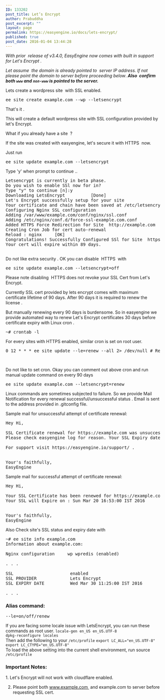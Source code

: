 ```yaml
---
ID: 133202
post_title: Let’s Encrypt
author: Prabuddha
post_excerpt: ""
layout: page
permalink: https://easyengine.io/docs/lets-encrypt/
published: true
post_date: 2016-01-04 13:44:28
---
```

<em>With prior  release of v3.4.0, EasyEngine now comes with built in support for Let's Encrypt .</em>

<em>Let assume  </em><span class="st"><em>the domain is already pointed to  server IP address. If not please point the domain to server before proceeding below</em>.<em><strong> Also  confirm both <code>www</code> and <code>non-www</code> is pointed to the server.</strong></em>
</span>

Lets create a wordpress site  with SSL enabled.
<pre>ee site create example.com --wp --letsencrypt</pre>
That's it .

This will create a default wordpress site with SSL configuration provided by let's Encrypt.

What if you already have a site  ?

If the site was created with easyengine, let's secure it with HTTPS  now.

Just run
<pre>ee site update example.com --letsencrypt</pre>
Type 'y' when prompt to continue ..
<pre>Letsencrypt is currently in beta phase.
Do you wish to enable SSl now for in?
Type "y" to continue [n]:y
Downloading LetsEncrypt          [Done]
Let's Encrypt successfully setup for your site
Your certificate and chain have been saved at /etc/letsencrypt/live/example.com/fullchain.pem
Configuring Nginx SSL configuration
Adding /var/www/example.com/conf/nginx/ssl.conf
Adding /etc/nginx/conf.d/force-ssl-example.com.conf
Added HTTPS Force Redirection for Site  http://example.com
Creating Cron Job for cert auto-renewal
Reload : nginx     [OK]
Congratulations! Successfully Configured SSl for Site  https://example.com
Your cert will expire within 89 days.

</pre>
Do not like extra security . OK you can disable  HTTPS  with
<pre>ee site update example.com --letsencrypt=off</pre>
Please note disabling  HTTPS does not revoke your SSL Cert from Let's Encrypt.

Currently SSL cert provided by lets encrypt comes with maximum certificate lifetime of 90 days. After 90 days it is required to renew the license .

But manually renewing every 90 days is burdensome. So in easyengine we provide automated way to renew Let's Encrypt certificates 30 days before certificate expiry with Linux cron .
<pre>~# crontab -l</pre>
For every sites with HTTPS enabled, similar cron is set on root user.
<pre>0 12 * * * ee site update --le=renew --all 2&gt; /dev/null # Renew letsencrypt SSL cert. Set by EasyEngine</pre>
&nbsp;

Do not like to set cron. Okay you can comment out above cron and run manual update command on every 90 days
<pre>ee site update example.com --letsencrypt=renew</pre>
Linux commands are sometimes subjected to failure. So we provide Mail Notification for every renewal successful/unsuccessful status . Email is sent to the address provided in .gitconfig file.

Sample mail for unsuccessful attempt of certificate renewal:
<pre>Hey Hi,

SSL Certificate renewal for https://example.com was unsuccessful.
Please check easyengine log for reason. Your SSL Expiry date : Sun Mar 30 16:53:00 IST 2016

For support visit https://easyengine.io/support/ .


Your's faithfully,
EasyEngine</pre>
Sample mail for successful attempt of certificate renewal:
<pre>Hey Hi,

Your SSL Certificate has been renewed for https://example.com .
Your SSL will Expire on : Sun Mar 20 16:53:00 IST 2016


Your's faithfully,
EasyEngine</pre>
Also Check site's SSL status and expiry date with
<pre>~# ee site info example.com
Information about example.com:

Nginx configuration     wp wpredis (enabled)

. . .

SSL                      enabled
SSL PROVIDER             Lets Encrypt
SSL EXPIRY DATE          Wed Mar 30 11:25:00 IST 2016

. . .
</pre>
<h3>Alias command:</h3>
<pre>--le=on/off/renew</pre>
If you are facing some locale issue with LetsEncrypt, you can run these commands as root user.
<code>locale-gen en_US en_US.UTF-8
dpkg-reconfigure locales
</code>
Then add the following to your <code>/etc/profile</code>
<code>export LC_ALL="en_US.UTF-8"
export LC_CTYPE="en_US.UTF-8"
</code>
To load the above setting into the current shell environment, run source <code>/etc/profile</code>
<h3>Important Notes:</h3>
1. Let's Encrypt will not work with cloudflare enabled.

2. Please point both www.example.com  and example.com to server before requesting SSL cert.

&nbsp;